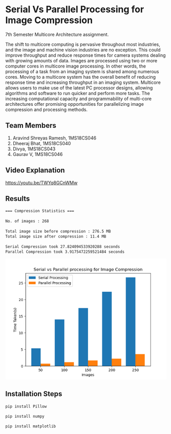 # Serial Vs Parallel Processing for Image Compression

7th Semester Multicore Architecture assignment.

The shift to multicore computing is pervasive throughout most industries, and the image and machine vision industries are no exception. This could improve throughput and reduce response times for camera systems dealing with growing amounts of data. Images are processed using two or more computer cores in multicore image processing. In other words, the processing of a task from an imaging system is shared among numerous cores. Moving to a multicore system has the overall benefit of reducing response time and increasing throughput in an imaging system. Multicore allows users to make use of the latest PC processor designs, allowing algorithms and software to run quicker and perform more tasks. The increasing computational capacity and programmability of multi-core architectures offer promising opportunities for parallelizing image compression and processing methods.

## Team Members

1. Aravind Shreyas Ramesh, 1MS18CS046
2. Dheeraj Bhat, 1MS18CS040
3. Divya, 1MS18CS043
4. Gaurav V, 1MS18CS046

## Video Explanation

https://youtu.be/TWYq8GCnWMw

## Results

```
=== Compression Statistics ===

No. of images : 268

Total image size before compression : 276.5 MB
Total image size after compression : 11.4 MB

Serial Compression took 27.824094533920288 seconds
Parallel Compression took 3.9175472259521484 seconds

```

![comparison graph](./NewComparisonGraph.png)

## Installation Steps

`pip install Pillow`

`pip install numpy`

`pip install matplotlib`
